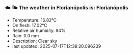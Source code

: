 ### ☁️ 🌤️  The weather in Florianópolis is: Florianópolis

- Temperature: 16.83°C
- On flesh: 17.02°C
- Relative air humidity: 94%
- Rain: 0.0 mm
- Description: Clear sky
- last updated: 2025-07-17T12:39:20.096239
